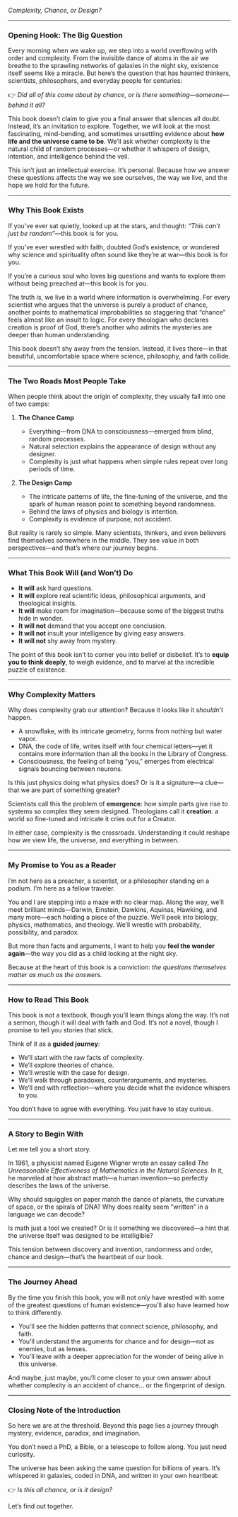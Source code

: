 *Complexity, Chance, or Design?*

---

### Opening Hook: The Big Question

Every morning when we wake up, we step into a world overflowing with order and complexity. From the invisible dance of atoms in the air we breathe to the sprawling networks of galaxies in the night sky, existence itself seems like a miracle. But here’s the question that has haunted thinkers, scientists, philosophers, and everyday people for centuries:

👉 *Did all of this come about by chance, or is there something—someone—behind it all?*

This book doesn’t claim to give you a final answer that silences all doubt. Instead, it’s an invitation to explore. Together, we will look at the most fascinating, mind-bending, and sometimes unsettling evidence about **how life and the universe came to be**. We’ll ask whether complexity is the natural child of random processes—or whether it whispers of design, intention, and intelligence behind the veil.

This isn’t just an intellectual exercise. It’s personal. Because how we answer these questions affects the way we see ourselves, the way we live, and the hope we hold for the future.

---

### Why This Book Exists

If you’ve ever sat quietly, looked up at the stars, and thought: *“This can’t just be random”*—this book is for you.

If you’ve ever wrestled with faith, doubted God’s existence, or wondered why science and spirituality often sound like they’re at war—this book is for you.

If you’re a curious soul who loves big questions and wants to explore them without being preached at—this book is for you.

The truth is, we live in a world where information is overwhelming. For every scientist who argues that the universe is purely a product of chance, another points to mathematical improbabilities so staggering that “chance” feels almost like an insult to logic. For every theologian who declares creation is proof of God, there’s another who admits the mysteries are deeper than human understanding.

This book doesn’t shy away from the tension. Instead, it lives there—in that beautiful, uncomfortable space where science, philosophy, and faith collide.

---

### The Two Roads Most People Take

When people think about the origin of complexity, they usually fall into one of two camps:

1. **The Chance Camp**

   * Everything—from DNA to consciousness—emerged from blind, random processes.
   * Natural selection explains the appearance of design without any designer.
   * Complexity is just what happens when simple rules repeat over long periods of time.

2. **The Design Camp**

   * The intricate patterns of life, the fine-tuning of the universe, and the spark of human reason point to something beyond randomness.
   * Behind the laws of physics and biology is intention.
   * Complexity is evidence of purpose, not accident.

But reality is rarely so simple. Many scientists, thinkers, and even believers find themselves somewhere in the middle. They see value in both perspectives—and that’s where our journey begins.

---

### What This Book Will (and Won’t) Do

* **It will** ask hard questions.
* **It will** explore real scientific ideas, philosophical arguments, and theological insights.
* **It will** make room for imagination—because some of the biggest truths hide in wonder.
* **It will not** demand that you accept one conclusion.
* **It will not** insult your intelligence by giving easy answers.
* **It will not** shy away from mystery.

The point of this book isn’t to corner you into belief or disbelief. It’s to **equip you to think deeply**, to weigh evidence, and to marvel at the incredible puzzle of existence.

---

### Why Complexity Matters

Why does complexity grab our attention? Because it looks like it *shouldn’t* happen.

* A snowflake, with its intricate geometry, forms from nothing but water vapor.
* DNA, the code of life, writes itself with four chemical letters—yet it contains more information than all the books in the Library of Congress.
* Consciousness, the feeling of being “you,” emerges from electrical signals bouncing between neurons.

Is this just physics doing what physics does? Or is it a signature—a clue—that we are part of something greater?

Scientists call this the problem of **emergence**: how simple parts give rise to systems so complex they seem designed. Theologians call it **creation**: a world so fine-tuned and intricate it cries out for a Creator.

In either case, complexity is the crossroads. Understanding it could reshape how we view life, the universe, and everything in between.

---

### My Promise to You as a Reader

I’m not here as a preacher, a scientist, or a philosopher standing on a podium. I’m here as a fellow traveler.

You and I are stepping into a maze with no clear map. Along the way, we’ll meet brilliant minds—Darwin, Einstein, Dawkins, Aquinas, Hawking, and many more—each holding a piece of the puzzle. We’ll peek into biology, physics, mathematics, and theology. We’ll wrestle with probability, possibility, and paradox.

But more than facts and arguments, I want to help you **feel the wonder again**—the way you did as a child looking at the night sky.

Because at the heart of this book is a conviction: *the questions themselves matter as much as the answers.*

---

### How to Read This Book

This book is not a textbook, though you’ll learn things along the way.
It’s not a sermon, though it will deal with faith and God.
It’s not a novel, though I promise to tell you stories that stick.

Think of it as a **guided journey**:

* We’ll start with the raw facts of complexity.
* We’ll explore theories of chance.
* We’ll wrestle with the case for design.
* We’ll walk through paradoxes, counterarguments, and mysteries.
* We’ll end with reflection—where you decide what the evidence whispers to you.

You don’t have to agree with everything. You just have to stay curious.

---

### A Story to Begin With

Let me tell you a short story.

In 1961, a physicist named Eugene Wigner wrote an essay called *The Unreasonable Effectiveness of Mathematics in the Natural Sciences*. In it, he marveled at how abstract math—a human invention—so perfectly describes the laws of the universe.

Why should squiggles on paper match the dance of planets, the curvature of space, or the spirals of DNA? Why does reality seem “written” in a language we can decode?

Is math just a tool we created? Or is it something we discovered—a hint that the universe itself was designed to be intelligible?

This tension between discovery and invention, randomness and order, chance and design—that’s the heartbeat of our book.

---

### The Journey Ahead

By the time you finish this book, you will not only have wrestled with some of the greatest questions of human existence—you’ll also have learned how to think differently.

* You’ll see the hidden patterns that connect science, philosophy, and faith.
* You’ll understand the arguments for chance and for design—not as enemies, but as lenses.
* You’ll leave with a deeper appreciation for the wonder of being alive in this universe.

And maybe, just maybe, you’ll come closer to your own answer about whether complexity is an accident of chance… or the fingerprint of design.

---

### Closing Note of the Introduction

So here we are at the threshold. Beyond this page lies a journey through mystery, evidence, paradox, and imagination.

You don’t need a PhD, a Bible, or a telescope to follow along. You just need curiosity.

The universe has been asking the same question for billions of years. It’s whispered in galaxies, coded in DNA, and written in your own heartbeat:

👉 *Is this all chance, or is it design?*

Let’s find out together.
